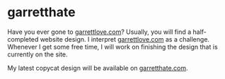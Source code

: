 # garretthate

Have you ever gone to [garrettlove.com](http://garrettlove.com)? Usually, you will find a half-completed website design. I interpret [garrettlove.com](http://garrettlove.com) as a challenge. Whenever I get some free time, I will work on finishing the design that is currently on the site.

My latest copycat design will be available on [garretthate.com](http://garretthate.com).
